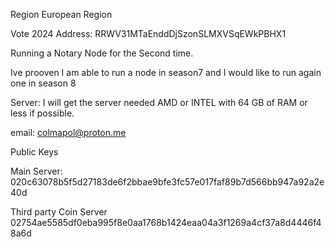 Region European Region

Vote 2024 Address: RRWV31MTaEnddDjSzonSLMXVSqEWkPBHX1

Running a Notary Node for the Second time.

Ive prooven I am able to run a node in season7 and I would like to run again one in season 8

Server: I will get the server needed AMD or INTEL with 64 GB of RAM or less if possible.

email: colmapol@proton.me

Public Keys

Main Server:
020c63078b5f5d27183de6f2bbae9bfe3fc57e017faf89b7d566bb947a92a2e40d

Third party Coin Server
02754ae5585df0eba995f8e0aa1768b1424eaa04a3f1269a4cf37a8d4446f48a6d
